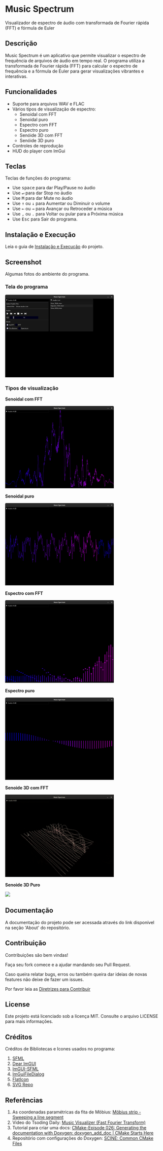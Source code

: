 # Music Spectrum

Visualizador de espectro de áudio com transformada de Fourier rápida (FFT) e fórmula de Euler

## Descrição

Music Spectrum é um aplicativo que permite visualizar o espectro de frequência de arquivos de áudio em tempo real. O programa utiliza a transformada de Fourier rápida (FFT) para calcular o espectro de frequência e a fórmula de Euler para gerar visualizações vibrantes e interativas.

## Funcionalidades

-   Suporte para arquivos WAV e FLAC
-   Vários tipos de visualização de espectro:
    -   Senoidal com FFT
    -   Senoidal puro
    -   Espectro com FFT
    -   Espectro puro
    -   Senóide 3D com FFT
    -   Senóide 3D puro
-   Controles de reprodução
-   HUD do player com ImGui

## Teclas

Teclas de funções do programa:

-   Use <kbd>space</kbd> para dar Play/Pause no áudio
-   Use <kbd>↵</kbd> para dar Stop no áudio
-   Use <kbd>M</kbd> para dar Mute no áudio
-   Use <kbd>↑</kbd> ou <kbd>↓</kbd> para Aumentar ou Diminuir o volume
-   Use <kbd>←</kbd> ou <kbd>→</kbd> para Avançar ou Retroceder a música
-   Use <kbd>,</kbd> ou <kbd>.</kbd> para Voltar ou pular para a Próxima música
-   Use <kbd>Esc</kbd> para Sair do programa.

## Instalação e Execução

Leia o guia de [Instalação e Execução](INSTALLING.md) do projeto.

## Screenshot

Algumas fotos do ambiente do programa.

### Tela do programa

<div style="width:70%;">

![](/assets/img/Screenshot/WindowSoftware.png)

</div>

### Tipos de visualização

**Senoidal com FFT**

<div style="width:70%;">

![](/assets/img/Screenshot/SineWaveFFT.png)

</div>

**Senoidal puro**

<div style="width:70%;">

![](/assets/img/Screenshot/SineWaveNoFFT.png)

</div>

**Espectro com FFT**

<div style="width:70%;">

![](/assets/img/Screenshot/SpectrumFFT.png)

</div>

**Espectro puro**

<div style="width:70%;">

![](/assets/img/Screenshot/SpectrumNoFFT.png)

</div>

**Senoide 3D com FFT**

<div style="width:70%;">

![](/assets/img/Screenshot/WaveFFT3D.gif)

</div>

**Senoide 3D Puro**

<div style="width:70%;">

![](/assets/img/Screenshot/WaveNoFFT3D.gif)

</div>

## Documentação

A documentação do projeto pode ser acessada através do link disponível na seção 'About' do repositório.

## Contribuição

Contribuições são bem vindas!

Faça seu fork comece e a ajudar mandando seu Pull Request.

Caso queira relatar bugs, erros ou também queira dar ideias de novas features não deixe de fazer um issues.

Por favor leia as [Diretrizes para Contribuir](CONTRIBUTING.md)

## License

Este projeto está licenciado sob a licença MIT. Consulte o arquivo LICENSE para mais informações.

## Créditos

Créditos de Bibliotecas e Icones usados no programa:

1. [SFML](https://www.sfml-dev.org/index.php)
2. [Dear ImGUI](https://github.com/ocornut/imgui)
3. [ImGUI-SFML](https://github.com/SFML/imgui-sfml)
4. [ImGuiFileDialog](https://github.com/aiekick/ImGuiFileDialog)
5. [FlatIcon](https://www.flaticon.com/)
6. [SVG Repo](https://www.svgrepo.com/)

## Referências

1. As coordenadas paramétricas da fita de Möbius: [Möbius strip - Sweeping a line segment](https://en.wikipedia.org/wiki/M%C3%B6bius_strip#Sweeping_a_line_segment)
2. Video do Tsoding Daily: [Music Visualizer (Fast Fourier Transform)](https://youtu.be/Xdbk1Pr5WXU)
3. Tutorial para criar uma docs: [CMake-Episode 026: Generating the documentation with Doxygen: doxygen_add_doc | CMake Starts Here](https://youtu.be/_IJZqf_kJ8A?si=B5-FVa62y-6MhmDS)
4. Repositório com configurações do Doxygen: [SCINE: Common CMake Files](https://github.com/qcscine/cmake)
